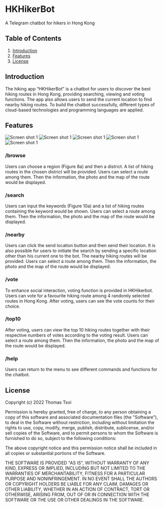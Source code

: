 # HKHikerBot
A Telegram chatbot for hikers in Hong Kong

## Table of Contents
1. [Introduction](#introduction)
2. [Features](#introduction)
3. [License](#license)

## Introduction

The hiking app “HKHikerBot” is a chatbot for users to discover the best hiking routes in Hong Kong, providing searching, viewing and voting functions. The app also allows users to send the current location to find nearby hiking routes. To build the chatbot successfully, different types of cloud-based technologies and programming languages are applied. 

## Features
![Screen shot 1](https://github.com/tsoithomas/HKHikerBot/blob/master/HKHikerBot1.png?raw=true)
![Screen shot 1](https://github.com/tsoithomas/HKHikerBot/blob/master/HKHikerBot2.png?raw=true)
![Screen shot 1](https://github.com/tsoithomas/HKHikerBot/blob/master/HKHikerBot3.png?raw=true)
![Screen shot 1](https://github.com/tsoithomas/HKHikerBot/blob/master/HKHikerBot4.png?raw=true)
![Screen shot 1](https://github.com/tsoithomas/HKHikerBot/blob/master/HKHikerBot5.png?raw=true)

### /browse
Users can choose a region (Figure 8a) and then a district. A list of hiking routes in the chosen district will be provided. Users can select a route among them. Then the information, the photo and the map of the route would be displayed.

### /search
Users can input the keywords (Figure 10a) and a list of hiking routes containing the keyword would be shown. Users can select a route among them. Then the information, the photo and the map of the route would be displayed.

### /nearby
Users can click the send location button and then send their location. It is also possible for users to initiate the search by sending a specific location other than his current one to the bot. The nearby hiking routes will be provided. Users can select a route among them. Then the information, the photo and the map of the route would be displayed.

### /vote
To enhance social interaction, voting function is provided in HKHikerbot. Users can vote for a favourite hiking route among 4 randomly selected routes in Hong Kong. After voting, users can see the vote counts for their choice.

### /top10
After voting, users can view the top 10 hiking routes together with their respective numbers of votes according to the voting result. Users can select a route among them. Then the information, the photo and the map of the route would be displayed.

### /help
Users can return to the menu to see different commands and functions for the chatbot.

## License
Copyright (c) 2022 Thomas Tsoi

Permission is hereby granted, free of charge, to any person obtaining a copy
of this software and associated documentation files (the "Software"), to deal
in the Software without restriction, including without limitation the rights
to use, copy, modify, merge, publish, distribute, sublicense, and/or sell
copies of the Software, and to permit persons to whom the Software is
furnished to do so, subject to the following conditions:

The above copyright notice and this permission notice shall be included in all
copies or substantial portions of the Software.

THE SOFTWARE IS PROVIDED "AS IS", WITHOUT WARRANTY OF ANY KIND, EXPRESS OR
IMPLIED, INCLUDING BUT NOT LIMITED TO THE WARRANTIES OF MERCHANTABILITY,
FITNESS FOR A PARTICULAR PURPOSE AND NONINFRINGEMENT. IN NO EVENT SHALL THE
AUTHORS OR COPYRIGHT HOLDERS BE LIABLE FOR ANY CLAIM, DAMAGES OR OTHER
LIABILITY, WHETHER IN AN ACTION OF CONTRACT, TORT OR OTHERWISE, ARISING FROM,
OUT OF OR IN CONNECTION WITH THE SOFTWARE OR THE USE OR OTHER DEALINGS IN THE
SOFTWARE.
